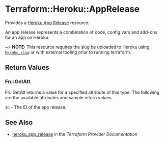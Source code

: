 # Terraform::Heroku::AppRelease

Provides a [Heroku App Release](https://devcenter.heroku.com/articles/platform-api-reference#release)
resource.

An app release represents a combination of code, config vars and add-ons for an app on Heroku.

~> **NOTE:** This resource requires the slug be uploaded to Heroku using [`heroku_slug`](slug.html) or with external tooling prior to running terraform.

## Return Values

### Fn::GetAtt

Fn::GetAtt returns a value for a specified attribute of this type. The following are the available attributes and sample return values.

`Id` - The ID of the app release.

## See Also

* [heroku_app_release](https://www.terraform.io/docs/providers/heroku/r/app_release.html) in the _Terraform Provider Documentation_